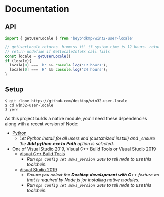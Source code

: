 # Documentation

## API

```typescript
import { getUserLocale } from 'beyondkmp/win32-user-locale'

// getUserLocale returns 'h:mm:ss tt' if system time is 12 hours. returns 'HH:mm:ss' if 24 hours
// return undefine if GetLocaleInfoEx call fails
const locale = getUserLocale()
if (locale){
  locale[0] === 'h' && console.log('12 hours');
  locale[0] === 'H' && console.log('24 hours');
}
```

## Setup

```shellsession
$ git clone https://github.com/desktop/win32-user-locale
$ cd win32-user-locale
$ yarn
```

As this project builds a native module, you'll need these dependencies along
with a recent version of Node:

- [Python](https://www.python.org/downloads/windows/)
  - _Let Python install for all users and (customized install) and \_ensure the
    **Add python.exe to Path** option is selected._
- One of Visual Studio 2019, Visual C++ Build Tools or Visual Studio 2019
  - [Visual C++ Build Tools](https://visualstudio.microsoft.com/thank-you-downloading-visual-studio/?sku=BuildTools)
    - _Run `npm config set msvs_version 2019` to tell node to use this
      toolchain._
  - [Visual Studio 2019](https://www.visualstudio.com/vs/community/)
    - _Ensure you select the **Desktop development with C++** feature as that is
      required by Node.js for installing native modules._
    - _Run `npm config set msvs_version 2019` to tell node to use this
      toolchain._
